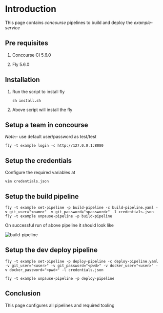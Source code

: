 # Introduction
  This page contains *concourse* pipelines to build and deploy the *example-service*
## Pre requisites
   1. Concourse CI 5.6.0

   2. Fly 5.6.0
## Installation

   1. Run the script to install fly

      ```
      sh install.sh
      ```

   2. Above script will install the fly
   
## Setup a team in concourse

   *Note:-* use default user/password as test/test

   ```
   fly -t example login -c http://127.0.0.1:8080
   ```
## Setup the credentials
   Configure the required variables at

   ```
   vim credentials.json
   ```
   
## Setup the build pipeline
   
   ```
   fly -t example set-pipeline -p build-pipeline -c build-pipeline.yaml -v git_user="<name>" -v git_password="<password>" -l credentials.json
   fly -t example unpause-pipeline -p build-pipeline
   
   ```

   On successful run of above pipeline it should look like

   ![build-pipeline](https://drive.google.com/file/d/1lG-hFq-5iFiZObaWXxjI_OK6QJXriGe9/view?usp=sharing "title")
   
## Setup the dev deploy pipeline

   ```
   fly -t example set-pipeline -p deploy-pipeline -c deploy-pipeline.yaml -v git_user="<user>" -v git_password="<pwd>" -v docker_user="<user>" -v docker_password="<pwd>" -l credentials.json

   fly -t example unpause-pipeline -p deploy-pipeline
   
   ```
## Conclusion
   This page configures all pipelines and required tooling